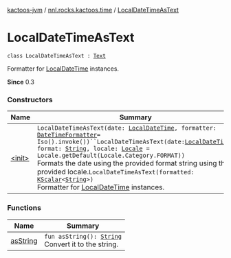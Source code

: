[kactoos-jvm](../../index.md) / [nnl.rocks.kactoos.time](../index.md) / [LocalDateTimeAsText](./index.md)

# LocalDateTimeAsText

`class LocalDateTimeAsText : `[`Text`](../../nnl.rocks.kactoos/-text/index.md)

Formatter for [LocalDateTime](http://docs.oracle.com/javase/8/docs/api/java/time/LocalDateTime.html) instances.

**Since**
0.3

### Constructors

| Name | Summary |
|---|---|
| [&lt;init&gt;](-init-.md) | `LocalDateTimeAsText(date: `[`LocalDateTime`](http://docs.oracle.com/javase/8/docs/api/java/time/LocalDateTime.html)`, formatter: `[`DateTimeFormatter`](http://docs.oracle.com/javase/8/docs/api/java/time/format/DateTimeFormatter.html)` = Iso().invoke())``LocalDateTimeAsText(date: `[`LocalDateTime`](http://docs.oracle.com/javase/8/docs/api/java/time/LocalDateTime.html)`, format: `[`String`](https://kotlinlang.org/api/latest/jvm/stdlib/kotlin/-string/index.html)`, locale: `[`Locale`](http://docs.oracle.com/javase/8/docs/api/java/util/Locale.html)` = Locale.getDefault(Locale.Category.FORMAT))`<br>Formats the date using the provided format string using the provided locale.`LocalDateTimeAsText(formatted: `[`KScalar`](../../nnl.rocks.kactoos/-k-scalar.md)`<`[`String`](https://kotlinlang.org/api/latest/jvm/stdlib/kotlin/-string/index.html)`>)`<br>Formatter for [LocalDateTime](http://docs.oracle.com/javase/8/docs/api/java/time/LocalDateTime.html) instances. |

### Functions

| Name | Summary |
|---|---|
| [asString](as-string.md) | `fun asString(): `[`String`](https://kotlinlang.org/api/latest/jvm/stdlib/kotlin/-string/index.html)<br>Convert it to the string. |
